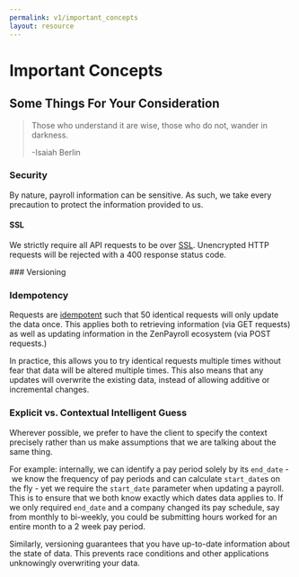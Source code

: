 ```yaml
---
permalink: v1/important_concepts
layout: resource
---
```


# Important Concepts

## Some Things For Your Consideration

> Those who understand it are wise, those who do not, wander in darkness.
>
> -Isaiah Berlin

### Security

By nature, payroll information can be sensitive. As such, we take every precaution to protect the information provided to us.

#### SSL

We strictly require all API requests to be over [SSL](http://en.wikipedia.org/wiki/Transport_Layer_Security#TLS_1.0). Unencrypted HTTP requests will be rejected with a 400 response status code.

<a name="versioning" markdown="1">### Versioning</a>

### Idempotency

Requests are [idempotent](http://en.wikipedia.org/wiki/Idempotence#Computer_science_meaning) such that 50 identical requests will only update the data once. This applies both to retrieving information (via GET requests) as well as updating information in the ZenPayroll ecosystem (via POST requests.)

In practice, this allows you to try identical requests multiple times without fear that data will be altered multiple times. This also means that any updates will overwrite the existing data, instead of allowing additive or incremental changes.

### Explicit vs. Contextual Intelligent Guess

Wherever possible, we prefer to have the client to specify the context precisely rather than us make assumptions that we are talking about the same thing.

For example: internally, we can identify a pay period solely by its `end_date` - we know the frequency of pay periods and can calculate `start_date`s on the fly - yet we require the `start_date` parameter when updating a payroll. This is to ensure that we both know exactly which dates data applies to. If we only required `end_date` and a company changed its pay schedule, say from monthly to bi-weekly, you could be submitting hours worked for an entire month to a 2 week pay period.

Similarly, versioning guarantees that you have up-to-date information about the state of data. This prevents race conditions and other applications unknowingly overwriting your data.
